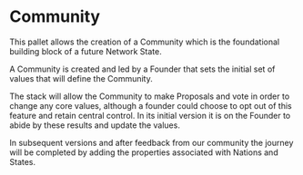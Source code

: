 # Community

This pallet allows the creation of a Community which is the foundational building block of a future Network State.

A Community is created and led by a Founder that sets the initial set of values that will define the Community.

The stack will allow the Community to make Proposals and vote in order to change any core values, although a founder could choose to opt out of this feature and retain central control. In its initial version it is on the Founder to abide by these results and update the values.

In subsequent versions and after feedback from our community the journey will be completed by adding the properties associated with Nations and States.

<!-- <figure><img src="https://lh4.googleusercontent.com/aj_zKs-7f7wPKs1IJGWv-kDTloPs_hpbFoer5UZjQhdBbwYBUsx1NuIbX6nf8DJv1R86hqF5eV5PlXtLvfqjJORBo6wQi928XHibGQ__EhMOjAPpfLR3DzQ6ZBNM1mSipSXf7KkCUOpz3rWuQFZofUXoRg20Ct-_0OKTsd6cVe1xtNfApa_IXtZUvB9chA" alt=""><figcaption></figcaption></figure> -->

<figure><img src="https://drive.google.com/file/d/1h6A1eE9F3xf9E0XLJIzE8mp8JLF9NPpz/view?usp=drive_link" alt=""><figcaption></figcaption></figure>
